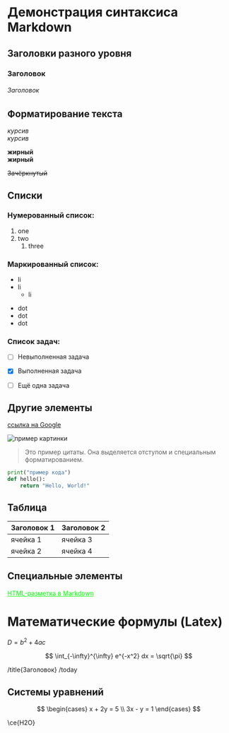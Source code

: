 # Демонстрация синтаксиса Markdown

## Заголовки разного уровня
### Заголовок
###### Заголовок



## Форматирование текста

*курсив*  
_курсив_

**жирный**  
__жирный__

~~Зачёркнутый~~



## Списки

### Нумерованный список:
1. one
2. two
   1. three

### Маркированный список:
- li
- li
  - li

* dot
* dot
* dot

### Список задач:
- [ ] Невыполненная задача
- [X] Выполненная задача
- [ ] Ещё одна задача



## Другие элементы

[ссылка на Google](https://google.com)

![пример картинки](cat.jpg)

> Это пример цитаты. Она выделяется отступом и специальным форматированием.

```python
print("пример кода")
def hello():
    return "Hello, World!"
```



## Таблица

| Заголовок 1 | Заголовок 2 |
|-------------|-------------|
| ячейка 1    | ячейка 3    |
| ячейка 2    | ячейка 4    |



## Специальные элементы

<u style="color: lime">HTML-разметка в Markdown</u>




# Математические формулы (Latex)

$D = b^2 + 4ac$

$$ \int_{-\infty}^{\infty} e^{-x^2} dx = \sqrt{\pi} $$

/title{Заголовок}
/today

## Системы уравнений
$$
\begin{cases}
x + 2y = 5 \\
3x - y = 1
\end{cases}
$$

\ce{H2O}